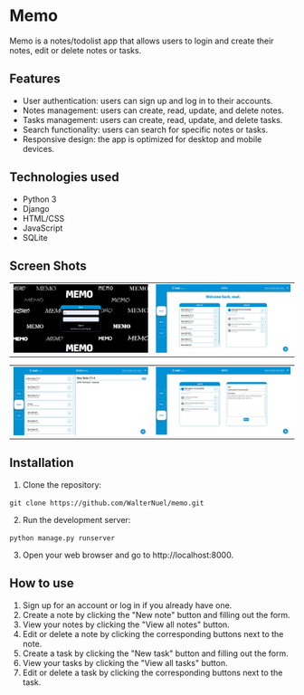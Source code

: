# Memo

Memo is a notes/todolist app that allows users to login and create their notes, edit or delete notes or tasks.

## Features

- User authentication: users can sign up and log in to their accounts.
- Notes management: users can create, read, update, and delete notes.
- Tasks management: users can create, read, update, and delete tasks.
- Search functionality: users can search for specific notes or tasks.
- Responsive design: the app is optimized for desktop and mobile devices.

## Technologies used

- Python 3
- Django
- HTML/CSS
- JavaScript
- SQLite

## Screen Shots
<table>
  <tr>
    <td><img src="memo-sign.jpg" alt="Sign In/Sign Up Screen"></td>
    <td><img src="memo-screen.jpg" alt="Home Screen"></td>
  </tr>
</table>
<table>
  <tr>
    <td><img src="memo-note.jpg" alt="Notes Screen"></td>
    <td><img src="memo-tasks.jpg" alt="Tasks Screen"></td>
  </tr>
</table>


## Installation

1. Clone the repository:

```git clone https://github.com/WalterNuel/memo.git```

2. Run the development server:

```python manage.py runserver```

3. Open your web browser and go to http://localhost:8000.

## How to use

1. Sign up for an account or log in if you already have one.
2. Create a note by clicking the "New note" button and filling out the form.
3. View your notes by clicking the "View all notes" button.
4. Edit or delete a note by clicking the corresponding buttons next to the note.
5. Create a task by clicking the "New task" button and filling out the form.
6. View your tasks by clicking the "View all tasks" button.
7. Edit or delete a task by clicking the corresponding buttons next to the task.
